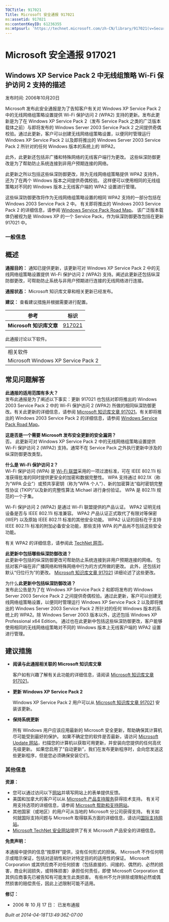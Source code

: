 ```yaml
---
TOCTitle: 917021
Title: Microsoft 安全通报 917021
ms:assetid: 917021
ms:contentKeyID: 61236355
ms:mtpsurl: 'https://technet.microsoft.com/zh-CN/library/917021(v=Security.10)'
---
```


Microsoft 安全通报 917021
=========================

Windows XP Service Pack 2 中无线组策略 Wi-Fi 保护访问 2 支持的描述
------------------------------------------------------------------

发布时间: 2006年10月20日

Microsoft 发布此安全通报是为了告知客户有关对 Windows XP Service Pack 2 中的无线网络组策略设置提供 Wi-Fi 保护访问 2 (WPA2) 支持的更新。发布此更新是为了在 Windows XP Service Pack 2（发布 Service Pack 之类的广泛版本载体之前）与即将发布的 Windows Server 2003 Service Pack 2 之间提供奇偶校验。通过此更新，客户可以创建无线网络组策略设置，以便同时管理运行 Windows XP Service Pack 2 以及即将推出的 Windows Server 2003 Service Pack 2 所针对的任何 Windows 版本的系统上的 WPA2。

此外，此更新还包括非广播和特殊网络的无线客户端行为更改。 这些纵深防御更改是为了帮助防止系统连接到非用户预期连接的网络。

此更新之所以包括这些纵深防御更改，除为无线网络组策略提供 WPA2 支持外，还为了在两个 Windows 版本之间提供奇偶校验。 这样便可以使用相同的无线组策略对不同的 Windows 版本上无线客户端的 WPA2 设置进行管理。

这些纵深防御更改将作为无线网络组策略设置的相同 WPA2 支持的一部分包括在 Windows 2003 Service Pack 2 中。 有关即将推出的 Windows 2003 Service Pack 2 的详细信息，请参阅 [Windows Service Pack Road Map](http://www.microsoft.com/windows/lifecycle/servicepacks.mspx)。 该广泛版本载体仍被视为是 Windows XP 的一个 Service Pack，作为纵深防御更改包括在更新 917021 中。

### 一般信息

概述
----


**通报目的：** 通知已提供更新，该更新可对 Windows XP Service Pack 2 中的无线网络组策略设置提供 Wi-Fi 保护访问 2 (WPA2) 支持。阐述此更新还包括纵深防御更改，可帮助防止系统与非用户预期进行连接的无线网络进行连接。

**通报状态：** Microsoft 知识库文章和相关更新已经发布。

**建议：** 查看建议措施并根据需要进行配置。

| 参考                     | 标识                                             |
|--------------------------|--------------------------------------------------|
| **Microsoft 知识库文章** | [917021](http://support.microsoft.com/kb/917021) |

此通报讨论以下软件。

|                                     |
|-------------------------------------|
| 相关软件                            |
| Microsoft Windows XP Service Pack 2 |

常见问题解答
------------


**此通报的适用范围有多大？**  
发布此通报是为了阐述以下事实：更新 917021 也包括对即将推出的 Windows 2003 Service Pack 2 中的 Wi-Fi 保护访问 2 (WPA2) 所做的相同纵深防御更改。有关此更新的详细信息，请参阅 [Microsoft 知识库文章 917021](http://support.microsoft.com/kb/917021)。有关即将推出的 Windows 2003 Service Pack 2 的详细信息，请参阅 [Windows Service Pack Road Map](http://www.microsoft.com/windows/lifecycle/servicepacks.mspx)。

**这是否是一个需要 Microsoft 发布安全更新的安全漏洞？**  
否。 此更新可对 Windows XP Service Pack 2 中的无线网络组策略设置提供 Wi-Fi 保护访问 2 (WPA2) 支持。通常不在 Service Pack 之外执行更新中涉及的纵深防御更改类型。

**什么是 Wi-Fi 保护访问 2？**  
Wi-Fi 保护访问 (WPA) 是 [Wi-Fi 联盟](http://www.wi-fialliance.org/opensection/about_overview.php)采用的一项过渡标准，可在 IEEE 802.11i 标准获得批准的同时提供更安全的加密和数据完整性。 WPA 支持通过 802.1X（称为“WPA 企业”）或预共享密钥（称为“WPA 个人”）、新的加密算法“临时密钥完整性协议 (TKIP)”以及新的完整性算法 Michael 进行身份验证。 WPA 是 802.11i 规范的一个子集。

Wi-Fi 保护访问 2 (WPA2) 是通过 Wi-Fi 联盟提供的产品认证。 WPA2 证明无线设备是否与 IEEE 802.11i 标准兼容。 WPA2 产品认证正式取代了有限对等保密 (WEP) 以及原始 IEEE 802.11 标准的其他安全功能。 WPA2 认证的目标在于支持 IEEE 802.11i 标准的附加必备安全功能，那些支持 WPA 的产品尚不包括这些安全功能。

有关 WPA2 的详细信息，请参阅此 [TechNet 网页](http://www.microsoft.com/technet/community/columns/cableguy/cg0505.mspx)。

**此更新中包括哪些纵深防御改进？**  
此更新中包括的纵深防御更改可帮助防止系统连接到非用户预期连接的网络。 包括对客户端在非广播网络和特殊网络中行为的方式所做的更改。 此外，还包括对默认“归位行为”的更改。 [Microsoft 知识库文章 917021](http://support.microsoft.com/kb/917021) 详细论述了这些更改。

为什么**此更新中包括纵深防御改进？**  
发布此公告是为了在 Windows XP Service Pack 2 和即将发布的 Windows Server 2003 Service Pack 2 之间提供奇偶校验。通过此更新，客户可以创建无线网络组策略设置，以便同时管理运行 Windows XP Service Pack 2 以及即将推出的 Windows Server 2003 Service Pack 2 所针对的任何 Windows 版本的系统上的 WPA2。除 Windows Server 2003 版本以外，这还包括 Windows XP Professional x64 Edition。 通过也在此更新中包括这些纵深防御更改，客户能够使用相同的无线网络组策略对不同的 Windows 版本上无线客户端的 WPA2 设置进行管理。

建议措施
--------


-   **阅读与此通报相关联的 Microsoft 知识库文章**

    客户如有兴趣了解有关此功能的详细信息，请阅读 [Microsoft 知识库文章 917021](http://support.microsoft.com/kb/917021)。

-   **更新 Windows XP Service Pack 2**

    Windows XP Service Pack 2 用户可以从 [Microsoft 知识库文章 917021](http://support.microsoft.com/kb/917021) 安装该更新。

-   **保持系统更新**

    所有 Windows 用户应该应用最新的 Microsoft 安全更新，帮助确保其计算机尽可能受到最好的保护。 如果不确定您的软件是否最新，请访问 [Microsoft Update 网站](http://update.microsoft.com/microsoftupdate/)，扫描您的计算机以获取可用更新，并安装向您提供的任何高优先级更新。 如果您启用了“自动更新”，我们在发布更新程序时，会向您发送这些更新程序，但是您必须确保安装它们。

### 其他信息

**资源：**

-   您可以通过访问以下[网站](https://support.microsoft.com/common/survey.aspx?scid=sw;en;1257&amp;showpage=1&amp;ws=technet&amp;sd=tech)并填写网站上的表单提供反馈。
-   美国和加拿大的客户可以从 [Microsoft 产品支持服务](http://go.microsoft.com/fwlink/?linkid=21131)获得技术支持。 有关可用支持选项的详细信息，请参阅 [Microsoft 帮助和支持网站](http://support.microsoft.com/default.aspx?ln=zh-cn)。
-   其他国家（或地区）的用户可从当地的 Microsoft 分公司获得支持。 有关如何就国际支持问题与 Microsoft 取得联系方面的详细信息，请访问[国际支持网站](http://go.microsoft.com/fwlink/?linkid=21155)。
-   [Microsoft TechNet 安全网站](http://go.microsoft.com/fwlink/?linkid=21132)提供了有关 Microsoft 产品安全的详细信息。

**免责声明：**

本通报中提供的信息“按原样”提供，没有任何形式的担保。 Microsoft 不作任何明示或暗示保证，包括对适销性和针对特定目的的适用性的保证。 Microsoft Corporation 或其供应商不对任何损害（包括直接的、间接的、偶然的、必然的损害，商业利润损失，或特殊损害）承担任何责任，即使 Microsoft Corporation 或其供应商事先已被告知有可能发生此类损害。 有些州不允许排除或限制必然或偶然损害的赔偿责任，因此上述限制可能不适用。

**修订：**

-   2006 年 10 月 17 日： 已发布通报

*Built at 2014-04-18T13:49:36Z-07:00*
